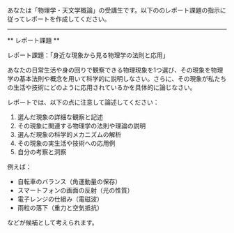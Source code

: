 あなたは「物理学・天文学概論」の受講生です。以下ののレポート課題の指示に従ってレポートを作成してください。

---------------------------------------
** レポート課題 **

レポート課題：「身近な現象から見る物理学の法則と応用」

あなたの日常生活や身の回りで観察できる物理現象を1つ選び、その現象を物理学の基本法則や概念を用いて科学的に説明しなさい。さらに、その現象が私たちの生活や技術にどのように応用されているかを具体的に論じなさい。

レポートでは、以下の点に注意して論述してください：

1. 選んだ現象の詳細な観察と記述
2. その現象に関連する物理学の法則や理論の説明
3. 選んだ現象の科学的メカニズムの解析
4. その現象の実生活や技術への応用例
5. 自分の考察と洞察

例えば：
- 自転車のバランス（角運動量の保存）
- スマートフォンの画面の反射（光の性質）
- 電子レンジの仕組み（電磁波）
- 雨粒の落下（重力と空気抵抗）

などが候補として考えられます。